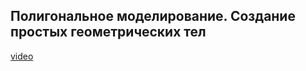## Полигональное моделирование. Создание простых геометрических тел 

[video](https://player.softculture.cc/embed/online/ISB/ISB_1.18.12_L3-6_Polygonal_Modelling._Introduction)